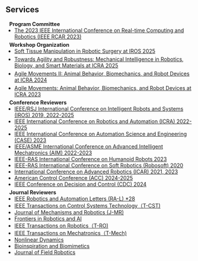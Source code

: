 ## Services

<h4 style="margin:0 10px 0;">Program Committee</h4>

<ul style="margin:0 0 5px;">
  <li><a href="http://www.ieee-rcar.org/"><autocolor></autocolor>The 2023 IEEE International Conference on Real-time Computing and Robotics (IEEE RCAR 2023)</a></li>
</ul>

<h4 style="margin:0 10px 0;">Workshop Organization</h4>

<ul style="margin:0 0 5px;">
  <li><a href="https://sites.google.com/view/iros25-softtissuemanipulation/"><autocolor></autocolor>Soft Tissue Manipulation in Robotic Surgery at IROS 2025</a></li>
</ul>
<ul style="margin:0 0 5px;">
  <li><a href="https://sites.google.com/view/mechanicalintelligence-icra25/"><autocolor></autocolor>Towards Agility and Robustness: Mechanical Intelligence in Robotics, Biology, and Smart Materials at ICRA 2025</a></li>
</ul>
<ul style="margin:0 0 5px;">
  <li><a href="https://sites.google.com/view/agilemovementsii"><autocolor></autocolor>Agile Movements II: Animal Behavior, Biomechanics, and Robot Devices at ICRA 2024</a></li>
</ul>
<ul style="margin:0 0 5px;">
  <li><a href="https://sites.google.com/view/agilemovement-2023icra"><autocolor></autocolor>Agile Movements: Animal Behavior, Biomechanics, and Robot Devices at ICRA 2023</a></li>
</ul> 

<h4 style="margin:0 10px 0;">Conference Reviewers</h4>

<ul style="margin:0 0 5px;">
  <li><a href=""><autocolor> IEEE/RSJ International Conference on Intelligent Robots and Systems (IROS) 2019, 2022-2025</autocolor></a></li>
  <li><a href=""><autocolor> IEEE International Conference on Robotics and Automation (ICRA) 2022-2025</autocolor></a></li>
  <li><a href=""><autocolor> IEEE International Conference on Automation Science and Engineering (CASE) 2023</autocolor></a></li>
  <li><a href=""><autocolor> IEEE/ASME International Conference on Advanced Intelligent Mechatronics (AIM) 2022-2023</autocolor></a></li>
  <li><a href=""><autocolor> IEEE-RAS International Conference on Humanoid Robots 2023</autocolor></a></li>
  <li><a href=""><autocolor> IEEE-RAS International Conference on Soft Robotics (Robosoft) 2020</autocolor></a></li>
  <li><a href=""><autocolor> International Conference on Advanced Robotics (ICAR) 2021, 2023</autocolor></a></li>
  <li><a href=""><autocolor> American Control Conference (ACC) 2024-2025</autocolor></a></li>
  <li><a href=""><autocolor> IEEE Conference on Decision and Control (CDC) 2024</autocolor></a></li>
</ul>

<h4 style="margin:0 10px 0;">Journal Reviewers</h4>

<ul style="margin:0 0 20px;">
  <li><a href=""><autocolor>IEEE Robotics and Automation Letters (RA-L) *28</autocolor></a></li>
  <li><a href=""><autocolor>IEEE Transactions on Control Systems Technology（T-CST) </autocolor></a></li>
  <li><a href=""><autocolor>Journal of Mechanisms and Robotics (J-MR) </autocolor></a></li>
  <li><a href=""><autocolor>Frontiers in Robotics and AI </autocolor></a></li>
  <li><a href=""><autocolor>IEEE Transactions on Robotics（T-RO) </autocolor></a></li>
  <li><a href=""><autocolor>IEEE Transactions on Mechatronics（T-Mech) </autocolor></a></li>
  <li><a href=""><autocolor>Nonlinear Dynamics </autocolor></a></li>
  <li><a href=""><autocolor>Bioinspiration and Biomimetics </autocolor></a></li>
  <li><a href=""><autocolor>Journal of Field Robotics </autocolor></a></li>
</ul>
